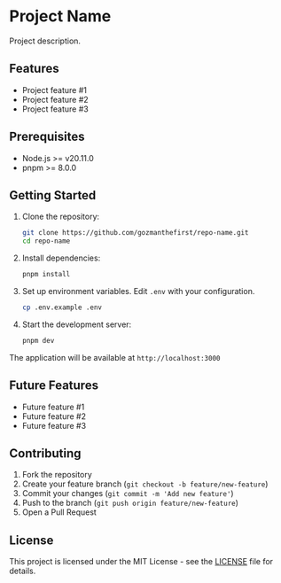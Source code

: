 # Project Name

Project description.

## Features

- Project feature #1
- Project feature #2
- Project feature #3

## Prerequisites

- Node.js >= v20.11.0
- pnpm >= 8.0.0

## Getting Started

1. Clone the repository:

   ```bash
   git clone https://github.com/gozmanthefirst/repo-name.git
   cd repo-name
   ```

2. Install dependencies:

   ```bash
   pnpm install
   ```

3. Set up environment variables. Edit `.env` with your configuration.

   ```bash
   cp .env.example .env
   ```

4. Start the development server:

   ```bash
   pnpm dev
   ```

The application will be available at `http://localhost:3000`

## Future Features

- Future feature #1
- Future feature #2
- Future feature #3

## Contributing

1. Fork the repository
2. Create your feature branch (`git checkout -b feature/new-feature`)
3. Commit your changes (`git commit -m 'Add new feature'`)
4. Push to the branch (`git push origin feature/new-feature`)
5. Open a Pull Request

## License

This project is licensed under the MIT License - see the [LICENSE](LICENSE) file for details.
